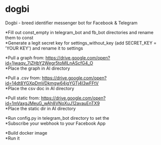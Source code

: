 # dogbi
Dogbi - breed identifier messenger bot for Facebook &amp; Telegram</br>

*Fill out const_empty in telegram_bot and fb_bot directories and rename them to const</br>
*Generate a legit secret key for settings_without_key (add SECRET_KEY = 'YOUR KEY') and rename it to settings </br>

*Pull a graph from: https://drive.google.com/open?id=1jwaqv_7jZHbY2Wegr5toMlLnAScfG4_O </br>
*Place the graph in AI directory

*Pull a .csv from: https://drive.google.com/open?id=14dt8YGXpDmVDkmgw64igYGTj4I3wFFtV </br>
*Place the csv doc in AI directory

*Pull static from: https://drive.google.com/open?id=1mVaxgJMeuG_wAh8VNoXuJ12avauEnTX9 </br>
*Place the static dir in AI directory

*Run config.py in telegram_bot directory to set the </br>
*Subscribe your webhook to your Facebook App

*Build docker image </br>
*Run it
